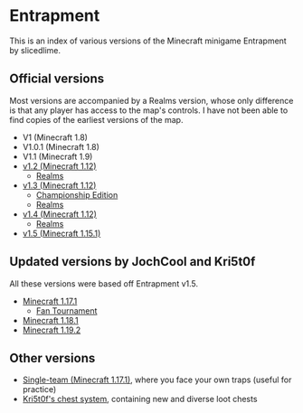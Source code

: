 # Entrapment
This is an index of various versions of the Minecraft minigame Entrapment by slicedlime.

## Official versions
Most versions are accompanied by a Realms version, whose only difference is that any player has access to the map's controls. I have not been able to find copies of the earliest versions of the map.

* V1 (Minecraft 1.8)
* V1.0.1 (Minecraft 1.8)
* V1.1 (Minecraft 1.9)
* [v1.2 (Minecraft 1.12)](https://github.com/slicedlime/Entrapment/archive/refs/tags/1.2.zip)
  * [Realms](https://github.com/slicedlime/Entrapment/archive/refs/tags/1.2r.zip)
* [v1.3 (Minecraft 1.12)](https://github.com/slicedlime/Entrapment/archive/refs/tags/1.3.zip)
  * [Championship Edition](https://github.com/slicedlime/Entrapment/archive/refs/heads/championship_edition.zip)
  * [Realms](https://github.com/slicedlime/Entrapment/archive/refs/tags/1.3r.zip)
* [v1.4 (Minecraft 1.12)](https://github.com/slicedlime/Entrapment/archive/refs/tags/1.4.zip)
  * [Realms](https://github.com/slicedlime/Entrapment/archive/refs/tags/1.4r.zip)
* [v1.5 (Minecraft 1.15.1)](https://github.com/slicedlime/Entrapment/archive/refs/tags/1.5.zip)

## Updated versions by JochCool and Kri5t0f
All these versions were based off Entrapment v1.5.
* [Minecraft 1.17.1](https://github.com/Kri5t0fK/Entrapment/archive/refs/heads/minecraft-1.17.zip)
  * [Fan Tournament](https://github.com/JochCool/Entrapment/archive/refs/heads/fan-tournament.zip)
* [Minecraft 1.18.1](https://github.com/JochCool/Entrapment/archive/refs/heads/minecraft-1.18.zip)
* [Minecraft 1.19.2](https://github.com/JochCool/Entrapment/archive/refs/heads/minecraft-1.19.zip)

## Other versions

* [Single-team (Minecraft 1.17.1)](https://github.com/JochCool/Entrapment/archive/refs/heads/single-team.zip), where you face your own traps (useful for practice)
* [Kri5t0f's chest system](https://github.com/Kri5t0fK/Entrapment/archive/refs/heads/chest-system.zip), containing new and diverse loot chests
